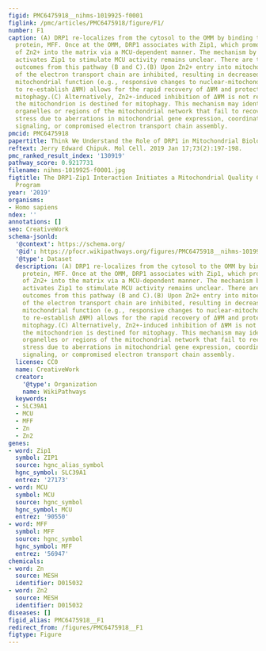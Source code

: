 ```yaml
---
figid: PMC6475918__nihms-1019925-f0001
figlink: /pmc/articles/PMC6475918/figure/F1/
number: F1
caption: (A) DRP1 re-localizes from the cytosol to the OMM by binding to a docking
  protein, MFF. Once at the OMM, DRP1 associates with Zip1, which promotes the entry
  of Zn2+ into the matrix via a MCU-dependent manner. The mechanism by which DRP1
  activates Zip1 to stimulate MCU activity remains unclear. There are two proposed
  outcomes from this pathway (B and C).(B) Upon Zn2+ entry into mitochondria, components
  of the electron transport chain are inhibited, resulting in decreased ΔΨM. Normal
  mitochondrial function (e.g., responsive changes to nuclear-mitochondrial signaling
  to re-establish ΔΨM) allows for the rapid recovery of ΔΨM and protection against
  mitophagy.(C) Alternatively, Zn2+-induced inhibition of ΔΨM is not repaired, and
  the mitochondrion is destined for mitophagy. This mechanism may identify distinct
  organelles or regions of the mitochondrial network that fail to recover from bioenergetic
  stress due to aberrations in mitochondrial gene expression, coordinated nuclear-mitochondrial
  signaling, or compromised electron transport chain assembly.
pmcid: PMC6475918
papertitle: Think We Understand the Role of DRP1 in Mitochondrial Biology? Zinc Again!.
reftext: Jerry Edward Chipuk. Mol Cell. 2019 Jan 17;73(2):197-198.
pmc_ranked_result_index: '130919'
pathway_score: 0.9217731
filename: nihms-1019925-f0001.jpg
figtitle: The DRP1-Zip1 Interaction Initiates a Mitochondrial Quality Control Surveillance
  Program
year: '2019'
organisms:
- Homo sapiens
ndex: ''
annotations: []
seo: CreativeWork
schema-jsonld:
  '@context': https://schema.org/
  '@id': https://pfocr.wikipathways.org/figures/PMC6475918__nihms-1019925-f0001.html
  '@type': Dataset
  description: (A) DRP1 re-localizes from the cytosol to the OMM by binding to a docking
    protein, MFF. Once at the OMM, DRP1 associates with Zip1, which promotes the entry
    of Zn2+ into the matrix via a MCU-dependent manner. The mechanism by which DRP1
    activates Zip1 to stimulate MCU activity remains unclear. There are two proposed
    outcomes from this pathway (B and C).(B) Upon Zn2+ entry into mitochondria, components
    of the electron transport chain are inhibited, resulting in decreased ΔΨM. Normal
    mitochondrial function (e.g., responsive changes to nuclear-mitochondrial signaling
    to re-establish ΔΨM) allows for the rapid recovery of ΔΨM and protection against
    mitophagy.(C) Alternatively, Zn2+-induced inhibition of ΔΨM is not repaired, and
    the mitochondrion is destined for mitophagy. This mechanism may identify distinct
    organelles or regions of the mitochondrial network that fail to recover from bioenergetic
    stress due to aberrations in mitochondrial gene expression, coordinated nuclear-mitochondrial
    signaling, or compromised electron transport chain assembly.
  license: CC0
  name: CreativeWork
  creator:
    '@type': Organization
    name: WikiPathways
  keywords:
  - SLC39A1
  - MCU
  - MFF
  - Zn
  - Zn2
genes:
- word: Zip1
  symbol: ZIP1
  source: hgnc_alias_symbol
  hgnc_symbol: SLC39A1
  entrez: '27173'
- word: MCU
  symbol: MCU
  source: hgnc_symbol
  hgnc_symbol: MCU
  entrez: '90550'
- word: MFF
  symbol: MFF
  source: hgnc_symbol
  hgnc_symbol: MFF
  entrez: '56947'
chemicals:
- word: Zn
  source: MESH
  identifier: D015032
- word: Zn2
  source: MESH
  identifier: D015032
diseases: []
figid_alias: PMC6475918__F1
redirect_from: /figures/PMC6475918__F1
figtype: Figure
---
```

